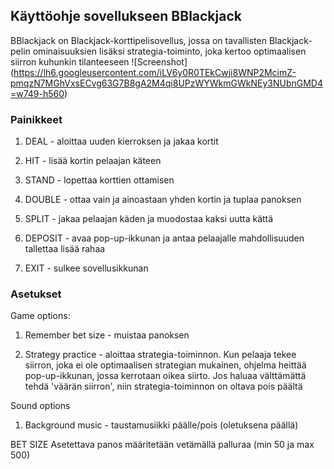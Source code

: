 ## Käyttöohje sovellukseen BBlackjack

BBlackjack on Blackjack-korttipelisovellus, jossa on tavallisten Blackjack-pelin ominaisuuksien lisäksi
strategia-toiminto, joka kertoo optimaalisen siirron kuhunkin tilanteeseen
![Screenshot]
(https://lh6.googleusercontent.com/iLV6y0R0TEkCwji8WNP2McimZ-pmqzN7MGhVxsECvg63G7B8gA2M4qi8UPzWYWkmGWkNEy3NUbnGMD4=w749-h560)

### Painikkeet
1) DEAL - aloittaa uuden kierroksen ja jakaa kortit

2) HIT - lisää kortin pelaajan käteen

3) STAND - lopettaa korttien ottamisen

4) DOUBLE - ottaa vain ja ainoastaan yhden kortin ja tuplaa panoksen

5) SPLIT - jakaa pelaajan käden ja muodostaa kaksi uutta kättä

6) DEPOSIT - avaa pop-up-ikkunan ja antaa pelaajalle mahdollisuuden tallettaa lisää rahaa

7) EXIT - sulkee sovellusikkunan

### Asetukset
Game options:

1) Remember bet size - muistaa panoksen

2) Strategy practice - aloittaa strategia-toiminnon. Kun pelaaja tekee siirron, joka ei ole optimaalisen strategian mukainen, ohjelma heittää pop-up-ikkunan, jossa kerrotaan oikea siirto. Jos haluaa välttämättä tehdä 'väärän siirron', niin strategia-toiminnon on oltava pois päältä

Sound options
1) Background music - taustamusiikki päälle/pois (oletuksena päällä)

BET SIZE
Asetettava panos määritetään vetämällä palluraa (min 50 ja max 500)